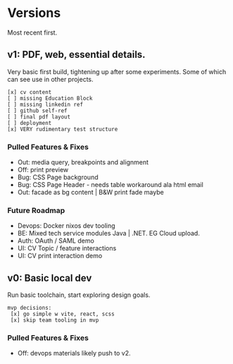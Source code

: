 # Versions
Most recent first.

## v1: PDF, web, essential details.
Very basic first build, tightening up after some experiments. Some of which can see use in other projects.
```
[x] cv content
[ ] missing Education Block
[ ] missing linkedin ref
[ ] github self-ref
[ ] final pdf layout
[ ] deployment
[x] VERY rudimentary test structure
```

### Pulled Features & Fixes
 - Out: media query, breakpoints and alignment
 - Off: print preview
 - Bug: CSS Page background
 - Bug: CSS Page Header - needs table workaround ala html email
 - Out: facade as bg content | B&W print fade maybe

### Future Roadmap
 - Devops: Docker nixos dev tooling
 - BE: Mixed tech service modules Java | .NET. EG Cloud upload.
 - Auth: OAuth / SAML demo
 - UI: CV Topic / feature interactions
 - UI: CV print interaction demo


## v0: Basic local dev
Run basic toolchain, start exploring design goals.
```
mvp decisions:
 [x] go simple w vite, react, scss
 [x] skip team tooling in mvp
```

### Pulled Features & Fixes
 - Off: devops materials likely push to v2.
